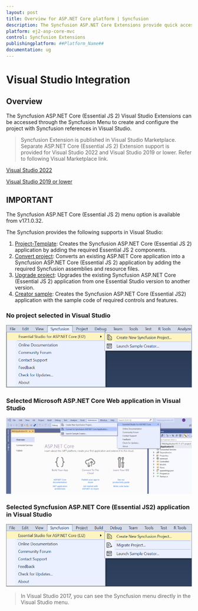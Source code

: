 ```yaml
---
layout: post
title: Overview for ASP.NET Core platform | Syncfusion
description: The Syncfusion ASP.NET Core Extensions provide quick access to create or configure the Syncfusion ASP.NET projects along with Essential JS 2 components.
platform: ej2-asp-core-mvc
control: Syncfusion Extensions
publishingplatform: ##Platform_Name##
documentation: ug
---
```


# Visual Studio Integration

## Overview

The Syncfusion ASP.NET Core (Essential JS 2) Visual Studio Extensions can be accessed through the Syncfusion Menu to create and configure the project with Syncfusion references in Visual Studio.

> Syncfusion Extension is published in Visual Studio Marketplace. Separate ASP.NET Core (Essential JS 2) Extension support is provided for Visual Studio 2022 and Visual Studio 2019 or lower. Refer to following Visual Marketplace link.

[Visual Studio 2022](https://marketplace.visualstudio.com/items?itemName=SyncfusionInc.ASPNETCoreVSExtensions)

[Visual Studio 2019 or lower](https://marketplace.visualstudio.com/items?itemName=SyncfusionInc.ASPNETCoreExtensions)

## IMPORTANT

The Syncfusion ASP.NET Core (Essential JS 2) menu option is available from v17.1.0.32.

The Syncfusion provides the following supports in Visual Studio:

1. [Project-Template](create-project):  Creates the Syncfusion ASP.NET Core (Essential JS 2) application by adding the required Essential JS 2 components.
2. [Convert project](convert-project): Converts an existing ASP.NET Core application into a Syncfusion ASP.NET Core (Essential JS 2) application by adding the required Syncfusion assemblies and resource files.
3. [Upgrade project](upgrade-project): Upgrades the existing Syncfusion ASP.NET Core (Essential JS 2) application from one Essential Studio version to another version.
4. [Creator sample](create-samples): Creates the Syncfusion ASP.NET Core (Essential JS2) application with the sample code of required controls and features.

### No project selected in Visual Studio

![no project selected](images/no-project-selected.png)

### Selected Microsoft ASP.NET Core Web application in Visual Studio

![selected microsoft](images/convert-new-app-2019.png)

### Selected Syncfusion ASP.NET Core (Essential JS2) application in Visual Studio

![selected syncfusion](images/selected-syncfusion-project.png)

> In Visual Studio 2017, you can see the Syncfusion menu directly in the Visual Studio menu.
